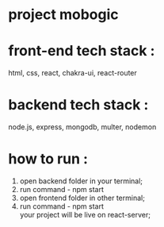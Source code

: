# project mobogic 
# front-end tech stack : 
html, css, react, chakra-ui, react-router
# backend tech stack :
node.js, express, mongodb, multer, nodemon
# how to run :
1) open backend folder in your terminal;
2) run command - npm start
3) open frontend folder in other terminal;
4) run command - npm start
   <br>
   your project will be live on react-server;
